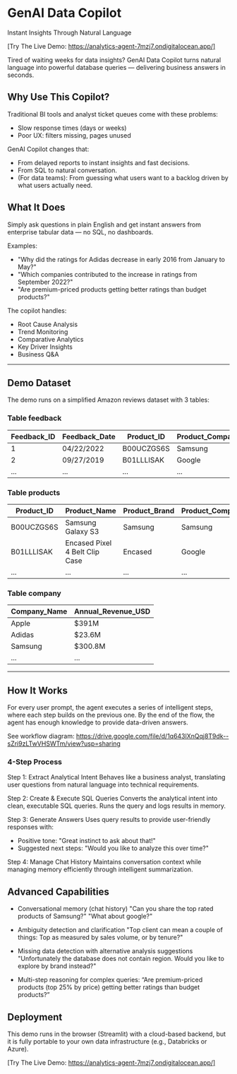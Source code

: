 # GenAI Data Copilot

Instant Insights Through Natural Language

[Try The Live Demo: https://analytics-agent-7mzj7.ondigitalocean.app/]

Tired of waiting weeks for data insights? GenAI Data Copilot turns natural language into powerful database queries — delivering business answers in seconds.

## Why Use This Copilot?

Traditional BI tools and analyst ticket queues come with these problems:
- Slow response times (days or weeks)
- Poor UX: filters missing, pages unused

GenAI Copilot changes that:
- From delayed reports to instant insights and fast decisions.
- From SQL to natural conversation.
- (For data teams): From guessing what users want to a backlog driven by what users actually need. 

## What It Does

Simply ask questions in plain English and get instant answers from enterprise tabular data — no SQL, no dashboards.

Examples:
- "Why did the ratings for Adidas decrease in early 2016 from January to May?"
- "Which companies contributed to the increase in ratings from September 2022?"
- "Are premium-priced products getting better ratings than budget products?"

The copilot handles:
- Root Cause Analysis  
- Trend Monitoring  
- Comparative Analytics  
- Key Driver Insights  
- Business Q&A
---

## Demo Dataset

The demo runs on a simplified Amazon reviews dataset with 3 tables:

### Table feedback
| Feedback_ID | Feedback_Date | Product_ID   | Product_Company | Feedback_Rating |
|-------------|----------------|--------------|------------------|------------------|
| 1           | 04/22/2022     | B00UCZGS6S   | Samsung          | 1                |
| 2           | 09/27/2019     | B01LLLISAK   | Google           | 5                |
| ...         | ...            | ...          | ...              | ...              |

### Table products
| Product_ID  | Product_Name                               | Product_Brand | Product_Company_Name | Product_Manufacturer | Product_Avg_Rating |
|-------------|---------------------------------------------|----------------|------------------------|------------------------|----------------------|
| B00UCZGS6S  | Samsung Galaxy S3                          | Samsung        | Samsung                | Samsung                | 3.6                  |
| B01LLLISAK  | Encased Pixel 4 Belt Clip Case             | Encased        | Google                 | Encased for Pixel 4    | 4.3                  |
| ...         | ...                                         | ...            | ...                    | ...                    | ...                  |

### Table company
| Company_Name | Annual_Revenue_USD |
|--------------|---------------------|
| Apple        | $391M               |
| Adidas       | $23.6M              |
| Samsung      | $300.8M             |
| ...          | ...                 |

---

## How It Works

For every user prompt, the agent executes a series of intelligent steps, where each step builds on the previous one. By the end of the flow, the agent has enough knowledge to provide data-driven answers.

See workflow diagram: 
https://drive.google.com/file/d/1q643lXnQqj8T9dk--sZri9zLTwVHSWTm/view?usp=sharing

### 4-Step Process

Step 1: Extract Analytical Intent
Behaves like a business analyst, translating user questions from natural language into technical requirements.

Step 2: Create & Execute SQL Queries
Converts the analytical intent into clean, executable SQL queries.
Runs the query and logs results in memory.

Step 3: Generate Answers
Uses query results to provide user-friendly responses with:
- Positive tone: "Great instinct to ask about that!"
- Suggested next steps: "Would you like to analyze this over time?"

Step 4: Manage Chat History
Maintains conversation context while managing memory efficiently through intelligent summarization.

## Advanced Capabilities

- Conversational memory (chat history)
"Can you share the top rated products of Samsung?"
"What about google?"

- Ambiguity detection and clarification
"Top client can mean a couple of things: Top as measured by sales volume, or by tenure?"

- Missing data detection with alternative analysis suggestions
"Unfortunately the database does not contain region. Would you like to explore by brand instead?"

- Multi-step reasoning for complex queries:
“Are premium-priced products (top 25% by price) getting better ratings than budget products?”

## Deployment

This demo runs in the browser (Streamlit) with a cloud-based backend, but it is fully portable to your own data infrastructure (e.g., Databricks or Azure).

[Try The Live Demo: https://analytics-agent-7mzj7.ondigitalocean.app/]

